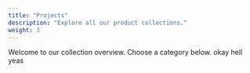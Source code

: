 ```yaml
---
title: "Projects"
description: "Explore all our product collections."
weight: 3
---
```

Welcome to our collection overview. Choose a category below. okay hell yeas


